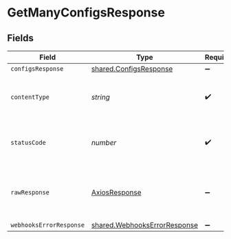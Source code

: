# GetManyConfigsResponse


## Fields

| Field                                                                        | Type                                                                         | Required                                                                     | Description                                                                  |
| ---------------------------------------------------------------------------- | ---------------------------------------------------------------------------- | ---------------------------------------------------------------------------- | ---------------------------------------------------------------------------- |
| `configsResponse`                                                            | [shared.ConfigsResponse](../../models/shared/configsresponse.md)             | :heavy_minus_sign:                                                           | OK                                                                           |
| `contentType`                                                                | *string*                                                                     | :heavy_check_mark:                                                           | HTTP response content type for this operation                                |
| `statusCode`                                                                 | *number*                                                                     | :heavy_check_mark:                                                           | HTTP response status code for this operation                                 |
| `rawResponse`                                                                | [AxiosResponse](https://axios-http.com/docs/res_schema)                      | :heavy_minus_sign:                                                           | Raw HTTP response; suitable for custom response parsing                      |
| `webhooksErrorResponse`                                                      | [shared.WebhooksErrorResponse](../../models/shared/webhookserrorresponse.md) | :heavy_minus_sign:                                                           | Error                                                                        |